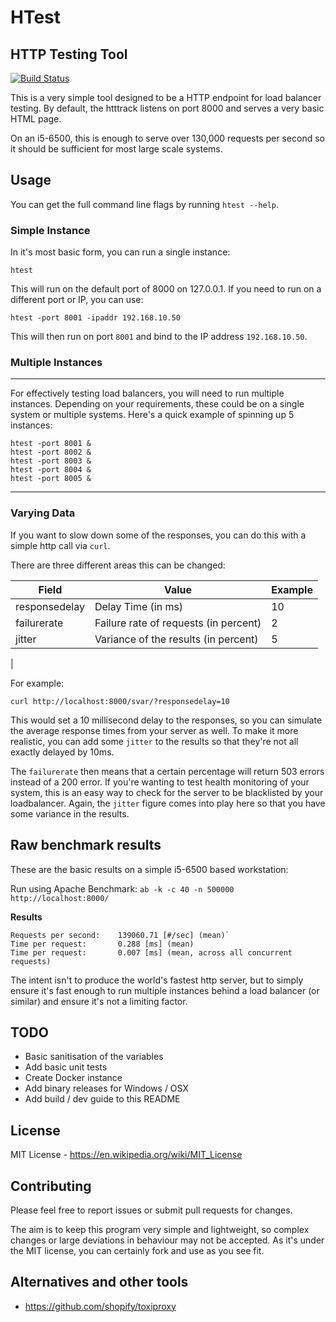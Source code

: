 # HTest
HTTP Testing Tool
-------

[![Build Status](https://travis-ci.org/timbutler/htest.svg?branch=master)](https://travis-ci.org/timbutler/htest)

This is a very simple tool designed to be a HTTP endpoint for load balancer testing. By default, the htttrack listens on port 8000 and serves a very basic HTML page.

On an i5-6500, this is enough to serve over 130,000 requests per second so it should be sufficient for most large scale systems.

## Usage

You can get the full command line flags by running `htest --help`.

### Simple Instance
In it's most basic form, you can run a single instance:

    htest

This will run on the default port of 8000 on 127.0.0.1. If you need to run on a different port or IP, 
you can use:

    htest -port 8001 -ipaddr 192.168.10.50

This will then run on port `8001` and bind to the IP address `192.168.10.50`.     

### Multiple Instances
-----
For effectively testing load balancers, you will need to run multiple instances. Depending on your 
requirements, these could be on a single system or multiple systems. Here's a quick example of spinning up 5 instances:

    htest -port 8001 &
    htest -port 8002 &
    htest -port 8003 &
    htest -port 8004 &
    htest -port 8005 &

-----

### Varying Data

If you want to slow down some of the responses, you can do this with a simple http call via `curl`.

There are three different areas this can be changed:
 

| Field         | Value                                 | Example |
|---------------|---------------------------------------|---------|
| responsedelay | Delay Time (in ms)                    | 10      |
| failurerate   | Failure rate of requests (in percent) | 2       |
| jitter        | Variance of the results (in percent)  | 5       |
|

For example: 

    curl http://localhost:8000/svar/?responsedelay=10

This would set a 10 millisecond delay to the responses, so you can simulate the average response times from your server as well.
 To make it more realistic, you can add some `jitter` to the results so that they're not all exactly delayed by 10ms.

The `failurerate` then means that a certain percentage will return 503 errors instead of a 200 error. If you're wanting to test health monitoring of your system, 
this is an easy way to check for the server to be blacklisted by your loadbalancer. Again, the `jitter` figure comes into play here 
so that you have some variance in the results.

## Raw benchmark results

These are the basic results on a simple i5-6500 based workstation:

Run using Apache Benchmark: `ab -k -c 40 -n 500000 http://localhost:8000/`

**Results** 

    Requests per second:    139060.71 [#/sec] (mean)`
    Time per request:       0.288 [ms] (mean)
    Time per request:       0.007 [ms] (mean, across all concurrent requests)

The intent isn't to produce the world's fastest http server, but to simply ensure it's fast enough to run multiple instances behind a load balancer (or similar) and ensure it's not a limiting factor.

## TODO
 - Basic sanitisation of the variables
 - Add basic unit tests
 - Create Docker instance
 - Add binary releases for Windows / OSX
 - Add build / dev guide to this README

## License 

MIT License - https://en.wikipedia.org/wiki/MIT_License

## Contributing

Please feel free to report issues or submit pull requests for changes. 

The aim is to keep this program very simple and lightweight, so complex changes or 
large deviations in behaviour may not be accepted. As it's under the MIT license,
you can certainly fork and use as you see fit.

## Alternatives and other tools

- https://github.com/shopify/toxiproxy 